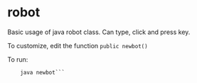 # robot

Basic usage of java robot class. Can type, click and press key.

To customize, edit the function ```public newbot()```

To run:
``` javac newbot.java
	java newbot```